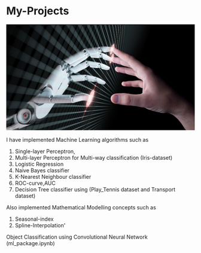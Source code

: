 # My-Projects

![Screenshot](ML_algo.jpg)

I have implemented Machine Learning algorithms such as 
1. Single-layer Perceptron, 
2. Multi-layer Perceptron for Multi-way classification (Iris-dataset)
3. Logistic Regression
4. Naive Bayes classifier
5. K-Nearest Neighbour classifier
6. ROC-curve,AUC
7. Decision Tree classifier using (Play_Tennis dataset and Transport dataset)

Also implemented Mathematical Modelling concepts such as 
1. Seasonal-index
2. Spline-Interpolation'

Object Classification using Convolutional Neural Network (ml_package.ipynb)
